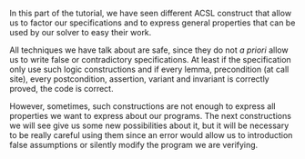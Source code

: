 In this part of the tutorial, we have seen different ACSL construct that allow
us to factor our specifications and to express general properties that can be
used by our solver to easy their work.

All techniques we have talk about are safe, since they do not *a priori* allow
us to write false or contradictory specifications. At least if the
specification only use such logic constructions and if every lemma, precondition
(at call site), every postcondition, assertion, variant and invariant is
correctly proved, the code is correct.

However, sometimes, such constructions are not enough to express all properties
we want to express about our programs. The next constructions we will see give
us some new possibilities about it, but it will be necessary to be really
careful using them since an error would allow us to introduction false
assumptions or silently modify the program we are verifying.